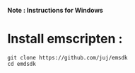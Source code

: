 **Note : Instructions for Windows**

# Install emscripten :

```
git clone https://github.com/juj/emsdk
cd emdsdk
```

